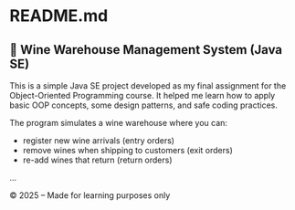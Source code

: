 # README.md

## 🍷 Wine Warehouse Management System (Java SE)

This is a simple Java SE project developed as my final assignment for the Object-Oriented Programming course. It helped me learn how to apply basic OOP concepts, some design patterns, and safe coding practices.

The program simulates a wine warehouse where you can:
- register new wine arrivals (entry orders)
- remove wines when shipping to customers (exit orders)
- re-add wines that return (return orders)

...

© 2025 – Made for learning purposes only
